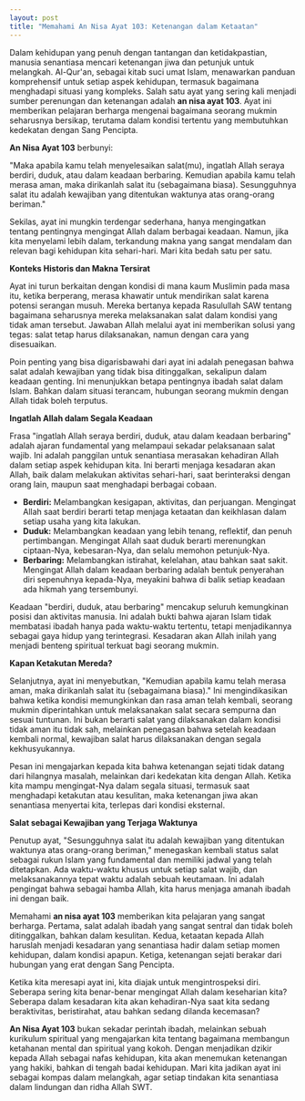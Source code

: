 ```yaml
---
layout: post
title: "Memahami An Nisa Ayat 103: Ketenangan dalam Ketaatan"
---
```


Dalam kehidupan yang penuh dengan tantangan dan ketidakpastian, manusia senantiasa mencari ketenangan jiwa dan petunjuk untuk melangkah. Al-Qur'an, sebagai kitab suci umat Islam, menawarkan panduan komprehensif untuk setiap aspek kehidupan, termasuk bagaimana menghadapi situasi yang kompleks. Salah satu ayat yang sering kali menjadi sumber perenungan dan ketenangan adalah **an nisa ayat 103**. Ayat ini memberikan pelajaran berharga mengenai bagaimana seorang mukmin seharusnya bersikap, terutama dalam kondisi tertentu yang membutuhkan kedekatan dengan Sang Pencipta.

**An Nisa Ayat 103** berbunyi:

"Maka apabila kamu telah menyelesaikan salat(mu), ingatlah Allah seraya berdiri, duduk, atau dalam keadaan berbaring. Kemudian apabila kamu telah merasa aman, maka dirikanlah salat itu (sebagaimana biasa). Sesungguhnya salat itu adalah kewajiban yang ditentukan waktunya atas orang-orang beriman."

Sekilas, ayat ini mungkin terdengar sederhana, hanya mengingatkan tentang pentingnya mengingat Allah dalam berbagai keadaan. Namun, jika kita menyelami lebih dalam, terkandung makna yang sangat mendalam dan relevan bagi kehidupan kita sehari-hari. Mari kita bedah satu per satu.

**Konteks Historis dan Makna Tersirat**

Ayat ini turun berkaitan dengan kondisi di mana kaum Muslimin pada masa itu, ketika berperang, merasa khawatir untuk mendirikan salat karena potensi serangan musuh. Mereka bertanya kepada Rasulullah SAW tentang bagaimana seharusnya mereka melaksanakan salat dalam kondisi yang tidak aman tersebut. Jawaban Allah melalui ayat ini memberikan solusi yang tegas: salat tetap harus dilaksanakan, namun dengan cara yang disesuaikan.

Poin penting yang bisa digarisbawahi dari ayat ini adalah penegasan bahwa salat adalah kewajiban yang tidak bisa ditinggalkan, sekalipun dalam keadaan genting. Ini menunjukkan betapa pentingnya ibadah salat dalam Islam. Bahkan dalam situasi terancam, hubungan seorang mukmin dengan Allah tidak boleh terputus.

**Ingatlah Allah dalam Segala Keadaan**

Frasa "ingatlah Allah seraya berdiri, duduk, atau dalam keadaan berbaring" adalah ajaran fundamental yang melampaui sekadar pelaksanaan salat wajib. Ini adalah panggilan untuk senantiasa merasakan kehadiran Allah dalam setiap aspek kehidupan kita. Ini berarti menjaga kesadaran akan Allah, baik dalam melakukan aktivitas sehari-hari, saat berinteraksi dengan orang lain, maupun saat menghadapi berbagai cobaan.

*   **Berdiri:** Melambangkan kesigapan, aktivitas, dan perjuangan. Mengingat Allah saat berdiri berarti tetap menjaga ketaatan dan keikhlasan dalam setiap usaha yang kita lakukan.
*   **Duduk:** Melambangkan keadaan yang lebih tenang, reflektif, dan penuh pertimbangan. Mengingat Allah saat duduk berarti merenungkan ciptaan-Nya, kebesaran-Nya, dan selalu memohon petunjuk-Nya.
*   **Berbaring:** Melambangkan istirahat, kelelahan, atau bahkan saat sakit. Mengingat Allah dalam keadaan berbaring adalah bentuk penyerahan diri sepenuhnya kepada-Nya, meyakini bahwa di balik setiap keadaan ada hikmah yang tersembunyi.

Keadaan "berdiri, duduk, atau berbaring" mencakup seluruh kemungkinan posisi dan aktivitas manusia. Ini adalah bukti bahwa ajaran Islam tidak membatasi ibadah hanya pada waktu-waktu tertentu, tetapi menjadikannya sebagai gaya hidup yang terintegrasi. Kesadaran akan Allah inilah yang menjadi benteng spiritual terkuat bagi seorang mukmin.

**Kapan Ketakutan Mereda?**

Selanjutnya, ayat ini menyebutkan, "Kemudian apabila kamu telah merasa aman, maka dirikanlah salat itu (sebagaimana biasa)." Ini mengindikasikan bahwa ketika kondisi memungkinkan dan rasa aman telah kembali, seorang mukmin diperintahkan untuk melaksanakan salat secara sempurna dan sesuai tuntunan. Ini bukan berarti salat yang dilaksanakan dalam kondisi tidak aman itu tidak sah, melainkan penegasan bahwa setelah keadaan kembali normal, kewajiban salat harus dilaksanakan dengan segala kekhusyukannya.

Pesan ini mengajarkan kepada kita bahwa ketenangan sejati tidak datang dari hilangnya masalah, melainkan dari kedekatan kita dengan Allah. Ketika kita mampu mengingat-Nya dalam segala situasi, termasuk saat menghadapi ketakutan atau kesulitan, maka ketenangan jiwa akan senantiasa menyertai kita, terlepas dari kondisi eksternal.

**Salat sebagai Kewajiban yang Terjaga Waktunya**

Penutup ayat, "Sesungguhnya salat itu adalah kewajiban yang ditentukan waktunya atas orang-orang beriman," menegaskan kembali status salat sebagai rukun Islam yang fundamental dan memiliki jadwal yang telah ditetapkan. Ada waktu-waktu khusus untuk setiap salat wajib, dan melaksanakannya tepat waktu adalah sebuah keutamaan. Ini adalah pengingat bahwa sebagai hamba Allah, kita harus menjaga amanah ibadah ini dengan baik.

Memahami **an nisa ayat 103** memberikan kita pelajaran yang sangat berharga. Pertama, salat adalah ibadah yang sangat sentral dan tidak boleh ditinggalkan, bahkan dalam kesulitan. Kedua, ketaatan kepada Allah haruslah menjadi kesadaran yang senantiasa hadir dalam setiap momen kehidupan, dalam kondisi apapun. Ketiga, ketenangan sejati berakar dari hubungan yang erat dengan Sang Pencipta.

Ketika kita meresapi ayat ini, kita diajak untuk mengintrospeksi diri. Seberapa sering kita benar-benar mengingat Allah dalam keseharian kita? Seberapa dalam kesadaran kita akan kehadiran-Nya saat kita sedang beraktivitas, beristirahat, atau bahkan sedang dilanda kecemasan?

**An Nisa Ayat 103** bukan sekadar perintah ibadah, melainkan sebuah kurikulum spiritual yang mengajarkan kita tentang bagaimana membangun ketahanan mental dan spiritual yang kokoh. Dengan menjadikan dzikir kepada Allah sebagai nafas kehidupan, kita akan menemukan ketenangan yang hakiki, bahkan di tengah badai kehidupan. Mari kita jadikan ayat ini sebagai kompas dalam melangkah, agar setiap tindakan kita senantiasa dalam lindungan dan ridha Allah SWT.
